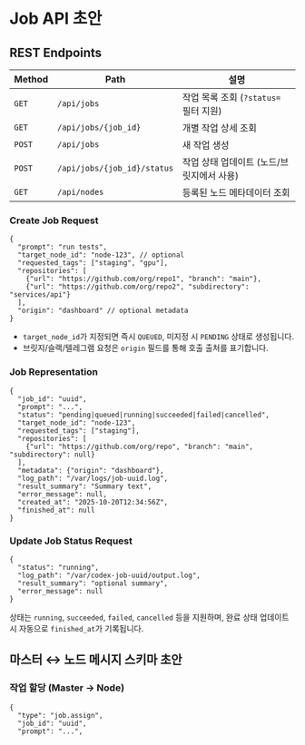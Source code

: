 # Job API 초안

## REST Endpoints

| Method | Path | 설명 |
| --- | --- | --- |
| `GET` | `/api/jobs` | 작업 목록 조회 (`?status=` 필터 지원) |
| `GET` | `/api/jobs/{job_id}` | 개별 작업 상세 조회 |
| `POST` | `/api/jobs` | 새 작업 생성 |
| `POST` | `/api/jobs/{job_id}/status` | 작업 상태 업데이트 (노드/브릿지에서 사용) |
| `GET` | `/api/nodes` | 등록된 노드 메타데이터 조회 |

### Create Job Request

```jsonc
{
  "prompt": "run tests",
  "target_node_id": "node-123", // optional
  "requested_tags": ["staging", "gpu"],
  "repositories": [
    {"url": "https://github.com/org/repo1", "branch": "main"},
    {"url": "https://github.com/org/repo2", "subdirectory": "services/api"}
  ],
  "origin": "dashboard" // optional metadata
}
```

- `target_node_id`가 지정되면 즉시 `QUEUED`, 미지정 시 `PENDING` 상태로 생성됩니다.
- 브릿지/슬랙/텔레그램 요청은 `origin` 필드를 통해 호출 출처를 표기합니다.

### Job Representation

```jsonc
{
  "job_id": "uuid",
  "prompt": "...",
  "status": "pending|queued|running|succeeded|failed|cancelled",
  "target_node_id": "node-123",
  "requested_tags": ["staging"],
  "repositories": [
    {"url": "https://github.com/org/repo", "branch": "main", "subdirectory": null}
  ],
  "metadata": {"origin": "dashboard"},
  "log_path": "/var/logs/job-uuid.log",
  "result_summary": "Summary text",
  "error_message": null,
  "created_at": "2025-10-20T12:34:56Z",
  "finished_at": null
}
```

### Update Job Status Request

```jsonc
{
  "status": "running",
  "log_path": "/var/codex-job-uuid/output.log",
  "result_summary": "optional summary",
  "error_message": null
}
```

상태는 `running`, `succeeded`, `failed`, `cancelled` 등을 지원하며, 완료 상태 업데이트 시 자동으로 `finished_at`가 기록됩니다.

## 마스터 ↔ 노드 메시지 스키마 초안

### 작업 할당 (Master → Node)

```jsonc
{
  "type": "job.assign",
  "job_id": "uuid",
  "prompt": "...",
